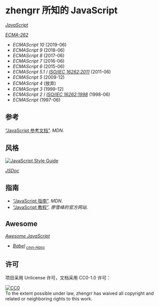 # zhengrr 所知的 JavaScript

[*JavaScript*](https://developer.mozilla.org/docs/Web/JavaScript "JavaScript, 1995")

[*ECMA-262*](http://ecma-international.org/publications/standards/Ecma-262.htm)

*   *ECMAScript 10* (2019-06)
*   *ECMAScript 9* (2018-06)
*   *ECMAScript 8* (2017-06)
*   *ECMAScript 7* (2016-06)
*   *ECMAScript 6* (2015-06)
*   *ECMAScript 5.1* / [*ISO/IEC 16262:2011*](https://iso.org/standard/55755.html) (2011-06)
*   *ECMAScript 5* (2009-12)
*   *ECMAScript 4* (放弃)
*   *ECMAScript 3* (1999-12)
*   *ECMAScript 2* / [*ISO/IEC 16262:1998*](https://iso.org/standard/29696.html) (1998-06)
*   *ECMAScript* (1997-06)

## 参考

[“JavaScript 参考文档”](https://developer.mozilla.org/docs/Web/JavaScript/Reference). *MDN*.

## 风格

[![JavaScript Style Guide](https://cdn.rawgit.com/standard/standard/master/badge.svg)](https://github.com/standard/standard)

[*JSDoc*](http://usejsdoc.org/)

## 指南

*   [“JavaScript 指南”](https://developer.mozilla.org/docs/Web/JavaScript/Guide). *MDN*.
*   [“JavaScript 教程”](https://liaoxuefeng.com/wiki/1022910821149312). *廖雪峰的官方网站*.

## Awesome

[*Awesome JavaScript*](https://github.com/sorrycc/awesome-javascript)

*   [*Babel*](https://babeljs.io/) <sub>
    [*cmn-Hans*](https://babeljs.cn/) </sub>

## 许可

项目采用 Unlicense 许可，文档采用 CC0-1.0 许可：

<p xmlns:dct="https://purl.org/dc/terms/">
  <a rel="license"
     href="https://creativecommons.org/publicdomain/zero/1.0/">
    <img src="https://licensebuttons.net/p/zero/1.0/88x31.png" style="border-style: none;" alt="CC0" />
  </a>
  <br />
  To the extent possible under law,
  <span resource="[_:publisher]" rel="dct:publisher">
    <span property="dct:title">zhengrr</span></span>
  has waived all copyright and related or neighboring rights to this work.
</p>
